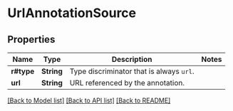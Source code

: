 # UrlAnnotationSource

## Properties

Name | Type | Description | Notes
------------ | ------------- | ------------- | -------------
**r#type** | **String** | Type discriminator that is always `url`. | 
**url** | **String** | URL referenced by the annotation. | 

[[Back to Model list]](../README.md#documentation-for-models) [[Back to API list]](../README.md#documentation-for-api-endpoints) [[Back to README]](../README.md)


